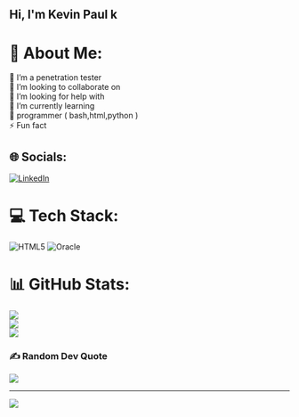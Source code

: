 ## Hi, I'm Kevin Paul k

  # 💫 About Me:
🔭 I’m a penetration tester<br>👯 I’m looking to collaborate on<br>🤝 I’m looking for help with<br>🌱 I’m currently learning<br>💬 programmer ( bash,html,python ) <br>⚡ Fun fact


## 🌐 Socials:
[![LinkedIn](https://img.shields.io/badge/LinkedIn-%230077B5.svg?logo=linkedin&logoColor=white)](https://linkedin.com/in/https://www.linkedin.com/in/kevin-paul-k-b92a5a327/) 

# 💻 Tech Stack:
![HTML5](https://img.shields.io/badge/html5-%23E34F26.svg?style=for-the-badge&logo=html5&logoColor=white) ![Oracle](https://img.shields.io/badge/Oracle-F80000?style=for-the-badge&logo=oracle&logoColor=white)

<div data-iframe-width="150" data-iframe-height="270" data-share-badge-id="e21c5555-892e-4e6b-9a0e-a24aa465ce6c" data-share-badge-host="https://www.credly.com"></div><script type="text/javascript" async src="//cdn.credly.com/assets/utilities/embed.js"></script>

<div data-iframe-width="150" data-iframe-height="270" data-share-badge-id="93de1145-11c5-4870-9fa6-572d252e058f" data-share-badge-host="https://www.credly.com"></div><script type="text/javascript" async src="//cdn.credly.com/assets/utilities/embed.js"></script>

# 📊 GitHub Stats:
![](https://github-readme-stats.vercel.app/api?username=st00boy&theme=dark&hide_border=false&include_all_commits=false&count_private=false)<br/>
![](https://nirzak-streak-stats.vercel.app/?user=st00boy&theme=dark&hide_border=false)<br/>
![](https://github-readme-stats.vercel.app/api/top-langs/?username=st00boy&theme=dark&hide_border=false&include_all_commits=false&count_private=false&layout=compact)

### ✍️ Random Dev Quote
![](https://quotes-github-readme.vercel.app/api?type=horizontal&theme=radical)

---
[![](https://visitcount.itsvg.in/api?id=st00boy&icon=0&color=0)](https://visitcount.itsvg.in)

<!-- Proudly created with GPRM ( https://gprm.itsvg.in ) -->


